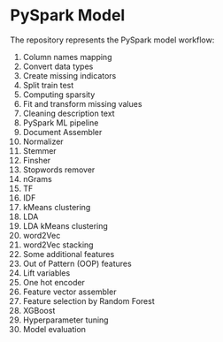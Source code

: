 # PySpark Model

The repository represents the PySpark model workflow:
1. Column names mapping
2. Convert data types
3. Create missing indicators
4. Split train test
5. Computing sparsity
6. Fit and transform missing values
7. Cleaning description text
8. PySpark ML pipeline
9. Document Assembler
10. Normalizer
11. Stemmer
12. Finsher
13. Stopwords remover
14. nGrams
15. TF
16. IDF
17. kMeans clustering
18. LDA
19. LDA kMeans clustering
20. word2Vec
21. word2Vec stacking
22. Some additional features
23. Out of Pattern (OOP) features
24. Lift variables
25. One hot encoder
26. Feature vector assembler
27. Feature selection by Random Forest
28. XGBoost
29. Hyperparameter tuning
30. Model evaluation
